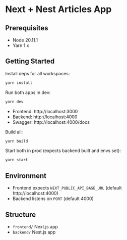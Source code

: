 # Next + Nest Articles App

## Prerequisites
- Node 20.11.1
- Yarn 1.x

## Getting Started

Install deps for all workspaces:

```bash
yarn install
```

Run both apps in dev:

```bash
yarn dev
```

- Frontend: http://localhost:3000
- Backend: http://localhost:4000
- Swagger: http://localhost:4000/docs

Build all:

```bash
yarn build
```

Start both in prod (expects backend built and envs set):

```bash
yarn start
```

## Environment

- Frontend expects `NEXT_PUBLIC_API_BASE_URL` (default http://localhost:4000)
- Backend listens on `PORT` (default 4000)

## Structure
- `frontend/` Next.js app 
- `backend/` Nest.js app 


